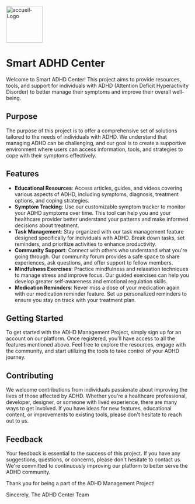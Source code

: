 
<img src="https://github.com/ayowaaab/ADHD-Center/assets/101057048/cecc08c0-fe2f-4e3e-9b19-b015c405b7cd" alt="accueil-Logo" style="width: 100px;">

# Smart ADHD Center

Welcome to Smart ADHD Center! This project aims to provide resources, tools, and support for individuals with ADHD (Attention Deficit Hyperactivity Disorder) to better manage their symptoms and improve their overall well-being.

## Purpose
The purpose of this project is to offer a comprehensive set of solutions tailored to the needs of individuals with ADHD. We understand that managing ADHD can be challenging, and our goal is to create a supportive environment where users can access information, tools, and strategies to cope with their symptoms effectively.

## Features
- **Educational Resources**: Access articles, guides, and videos covering various aspects of ADHD, including symptoms, diagnosis, treatment options, and coping strategies.
- **Symptom Tracking**: Use our customizable symptom tracker to monitor your ADHD symptoms over time. This tool can help you and your healthcare provider better understand your patterns and make informed decisions about treatment.
- **Task Management**: Stay organized with our task management feature designed specifically for individuals with ADHD. Break down tasks, set reminders, and prioritize activities to enhance productivity.
- **Community Support**: Connect with others who understand what you're going through. Our community forum provides a safe space to share experiences, ask questions, and offer support to fellow members.
- **Mindfulness Exercises**: Practice mindfulness and relaxation techniques to manage stress and improve focus. Our guided exercises can help you develop greater self-awareness and emotional regulation skills.
- **Medication Reminders**: Never miss a dose of your medication again with our medication reminder feature. Set up personalized reminders to ensure you stay on track with your treatment plan.

## Getting Started
To get started with the ADHD Management Project, simply sign up for an account on our platform. Once registered, you'll have access to all the features mentioned above. Feel free to explore the resources, engage with the community, and start utilizing the tools to take control of your ADHD journey.

## Contributing
We welcome contributions from individuals passionate about improving the lives of those affected by ADHD. Whether you're a healthcare professional, developer, designer, or someone with lived experience, there are many ways to get involved. If you have ideas for new features, educational content, or improvements to existing tools, please don't hesitate to reach out to us.

## Feedback
Your feedback is essential to the success of this project. If you have any suggestions, questions, or concerns, please don't hesitate to contact us. We're committed to continuously improving our platform to better serve the ADHD community.

Thank you for being a part of the ADHD Management Project!

Sincerely,
The ADHD Center Team
